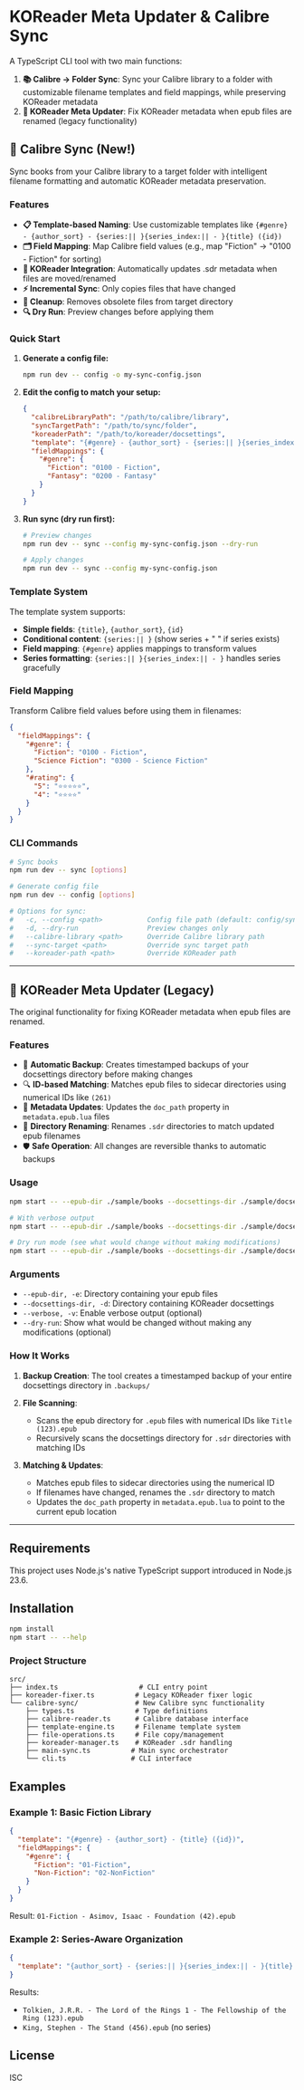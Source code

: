 # KOReader Meta Updater & Calibre Sync

A TypeScript CLI tool with two main functions:

1. **📚 Calibre → Folder Sync**: Sync your Calibre library to a folder with customizable filename templates and field mappings, while preserving KOReader metadata
2. **🔄 KOReader Meta Updater**: Fix KOReader metadata when epub files are renamed (legacy functionality)

## 🚀 Calibre Sync (New!)

Sync books from your Calibre library to a target folder with intelligent filename formatting and automatic KOReader metadata preservation.

### Features

- **📋 Template-based Naming**: Use customizable templates like `{#genre} - {author_sort} - {series:|| }{series_index:|| - }{title} ({id})`
- **🗂️ Field Mapping**: Map Calibre field values (e.g., map "Fiction" → "0100 - Fiction" for sorting)
- **🔄 KOReader Integration**: Automatically updates .sdr metadata when files are moved/renamed
- **⚡ Incremental Sync**: Only copies files that have changed
- **🧹 Cleanup**: Removes obsolete files from target directory
- **🔍 Dry Run**: Preview changes before applying them

### Quick Start

1. **Generate a config file:**
   ```bash
   npm run dev -- config -o my-sync-config.json
   ```

2. **Edit the config to match your setup:**
   ```json
   {
     "calibreLibraryPath": "/path/to/calibre/library",
     "syncTargetPath": "/path/to/sync/folder",
     "koreaderPath": "/path/to/koreader/docsettings",
     "template": "{#genre} - {author_sort} - {series:|| }{series_index:|| - }{title} ({id})",
     "fieldMappings": {
       "#genre": {
         "Fiction": "0100 - Fiction",
         "Fantasy": "0200 - Fantasy"
       }
     }
   }
   ```

3. **Run sync (dry run first):**
   ```bash
   # Preview changes
   npm run dev -- sync --config my-sync-config.json --dry-run
   
   # Apply changes
   npm run dev -- sync --config my-sync-config.json
   ```

### Template System

The template system supports:
- **Simple fields**: `{title}`, `{author_sort}`, `{id}`
- **Conditional content**: `{series:|| }` (show series + " " if series exists)
- **Field mapping**: `{#genre}` applies mappings to transform values
- **Series formatting**: `{series:|| }{series_index:|| - }` handles series gracefully

### Field Mapping

Transform Calibre field values before using them in filenames:

```json
{
  "fieldMappings": {
    "#genre": {
      "Fiction": "0100 - Fiction",
      "Science Fiction": "0300 - Science Fiction"
    },
    "#rating": {
      "5": "⭐⭐⭐⭐⭐",
      "4": "⭐⭐⭐⭐"
    }
  }
}
```

### CLI Commands

```bash
# Sync books
npm run dev -- sync [options]

# Generate config file  
npm run dev -- config [options]

# Options for sync:
#   -c, --config <path>           Config file path (default: config/sync-config.json)
#   -d, --dry-run                 Preview changes only
#   --calibre-library <path>      Override Calibre library path
#   --sync-target <path>          Override sync target path
#   --koreader-path <path>        Override KOReader path
```

---

## 🔧 KOReader Meta Updater (Legacy)

The original functionality for fixing KOReader metadata when epub files are renamed.

### Features

- 🔄 **Automatic Backup**: Creates timestamped backups of your docsettings directory before making changes
- 🔍 **ID-based Matching**: Matches epub files to sidecar directories using numerical IDs like `(261)` 
- 📝 **Metadata Updates**: Updates the `doc_path` property in `metadata.epub.lua` files
- 📁 **Directory Renaming**: Renames `.sdr` directories to match updated epub filenames
- 🛡️ **Safe Operation**: All changes are reversible thanks to automatic backups

### Usage

```bash
npm start -- --epub-dir ./sample/books --docsettings-dir ./sample/docsettings

# With verbose output
npm start -- --epub-dir ./sample/books --docsettings-dir ./sample/docsettings --verbose

# Dry run mode (see what would change without making modifications)
npm start -- --epub-dir ./sample/books --docsettings-dir ./sample/docsettings --dry-run --verbose
```

### Arguments

- `--epub-dir, -e`: Directory containing your epub files
- `--docsettings-dir, -d`: Directory containing KOReader docsettings
- `--verbose, -v`: Enable verbose output (optional)
- `--dry-run`: Show what would be changed without making any modifications (optional)

### How It Works

1. **Backup Creation**: The tool creates a timestamped backup of your entire docsettings directory in `.backups/`

2. **File Scanning**: 
   - Scans the epub directory for `.epub` files with numerical IDs like `Title (123).epub`
   - Recursively scans the docsettings directory for `.sdr` directories with matching IDs

3. **Matching & Updates**:
   - Matches epub files to sidecar directories using the numerical ID
   - If filenames have changed, renames the `.sdr` directory to match
   - Updates the `doc_path` property in `metadata.epub.lua` to point to the current epub location

---

## Requirements

This project uses Node.js's native TypeScript support introduced in Node.js 23.6. 

## Installation

```bash
npm install
npm start -- --help
```


### Project Structure
```
src/
├── index.ts                    # CLI entry point
├── koreader-fixer.ts          # Legacy KOReader fixer logic
└── calibre-sync/              # New Calibre sync functionality
    ├── types.ts               # Type definitions
    ├── calibre-reader.ts      # Calibre database interface
    ├── template-engine.ts     # Filename template system
    ├── file-operations.ts     # File copy/management
    ├── koreader-manager.ts    # KOReader .sdr handling
    ├── main-sync.ts          # Main sync orchestrator
    └── cli.ts                # CLI interface
```

## Examples

### Example 1: Basic Fiction Library
```json
{
  "template": "{#genre} - {author_sort} - {title} ({id})",
  "fieldMappings": {
    "#genre": {
      "Fiction": "01-Fiction",
      "Non-Fiction": "02-NonFiction"
    }
  }
}
```
Result: `01-Fiction - Asimov, Isaac - Foundation (42).epub`

### Example 2: Series-Aware Organization  
```json
{
  "template": "{author_sort} - {series:|| }{series_index:|| - }{title} ({id})"
}
```
Results:
- `Tolkien, J.R.R. - The Lord of the Rings 1 - The Fellowship of the Ring (123).epub`
- `King, Stephen - The Stand (456).epub` (no series)

## License

ISC
